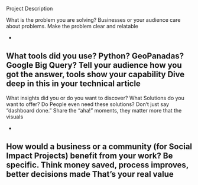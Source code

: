 Project Description



What is the problem you are solving?
Businesses or your audience care about problems. Make the problem clear and relatable

- 

What tools did you use?
Python? GeoPanadas? Google Big Query?
Tell your audience how you got the answer,  tools show your capability
Dive deep in this in your technical  article
- 

What insights did you or do you want to discover? What Solutions do you want to offer? Do People even need these solutions?
Don’t just say “dashboard done.”
Share the “aha!” moments, they matter more that the visuals

-


How would a business or a community (for Social Impact Projects) benefit from your work?
Be specific. Think money saved, process improves, better decisions made
That’s your real value
-
